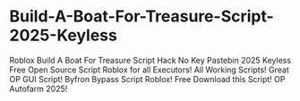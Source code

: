 # Build-A-Boat-For-Treasure-Script-2025-Keyless
Roblox Build A Boat For Treasure Script Hack No Key Pastebin 2025 Keyless Free Open Source Script Roblox for all Executors! All Working Scripts! Great OP GUI Script! Byfron Bypass Script Roblox! Free Download this Script! OP Autofarm 2025!
